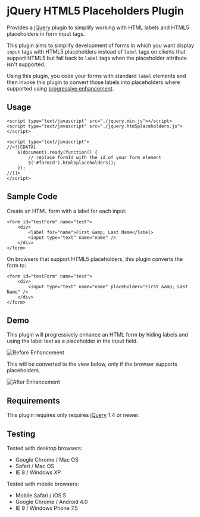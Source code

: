 jQuery HTML5 Placeholders Plugin
================================

Provides a [jQuery](http://jquery.com/) plugin to simplify working with HTML labels and HTML5 placeholders in form input tags.

This plugin aims to simplify development of forms in which you want display  `input` tags with HTML5 placeholders instead of `label` tags
on clients that support HTML5 but fall back to `label` tags when the placeholder attribute isn't supported.


Using this plugin, you code your forms with standard `label` elements and then invoke this plugin to convert those labels into placeholders
where supported using [progressive enhancement](http://en.wikipedia.org/wiki/Progressive_enhancement).

Usage
-----

	<script type="text/javascript" src="./jquery.min.js"></script>
	<script type="text/javascript" src="./jquery.htm5placeholders.js"></script>
		
	<script type="text/javascript">
	//<![CDATA[
		$(document).ready(function() {
			// replace formId with the id of your form element 
			$('#formId').html5placeholders();
		});
	//]]>
	</script>
 

Sample Code
-----------

Create an HTML form with a label for each input:

	<form id="testForm" name="test">
		<div>
			<label for="name">First &amp; Last Name</label>
			<input type="text" name="name" />
		</div>
	</form>

On browsers that support HTML5 placeholders, this plugin converts the form to:

	<form id="testForm" name="test">
		<div>
			<input type="text" name="name" placeholder="First &amp; Last Name" />
		</div>
	</form>

Demo
----

This plugin will progressively enhance an HTML form by hiding labels and using the label text as a placeholder in the input field.

![Before Enhancement][before_image]

This will be converted to the view below, only if the browser supports placeholders.

![After Enhancement][after_image]


Requirements
------------

This plugin requires only requires [jQuery](http://jquery.com/) 1.4 or newer.

Testing
-------

Tested with desktop browsers:

* Google Chrome / Mac OS
* Safari / Mac OS
* IE 8 / Windows XP

Tested with mobile browsers:

* Mobile Safari / iOS 5
* Google Chrome / Android 4.0
* IE 9 / Windows Phone 7.5

[before_image]: https://s3.amazonaws.com/jquery-html5placeholders/html5placeholder_demo_before.png
[after_image]: https://s3.amazonaws.com/jquery-html5placeholders/html5placeholder_demo_after.png